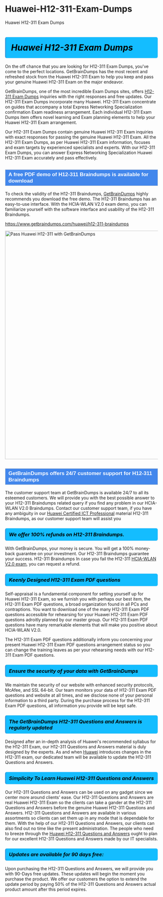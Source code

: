 # Huawei-H12-311-Exam-Dumps
Huawei H12-311 Exam Dumps
<h1><strong><span style="display: block; color: #000000; background: #14BDFF; border: 0.5px solid #AED6F1; border-left: 3px solid #3498DB; padding: .6em; border-radius: 6px;">                     <em>Huawei H12-311 <span class="exam_variation">Exam Dumps</span> </em>                </span></strong>            </h1>                        <p>On the off chance that you are looking for H12-311 <span class="exam_variation">Exam Dumps</span>, you've come to the perfect locations.             GetBrainDumps has the most recent and refreshed stock from the Huawei H12-311 Exam to help you keep and pass your genuine Huawei H12-311 Exam on the major endeavor.</p>                        <p>GetBrainDumps, one of the most incredible <span class="exam_variation">Exam Dumps</span> sites, offers <a href="https://www.getbraindumps.com/huawei/h12-311-braindumps">H12-311 <span class="exam_variation">Exam Dumps</span></a> inquiries with the right responses and free updates. Our H12-311 <span class="exam_variation">Exam Dumps</span> incorporate             many Huawei. H12-311 Exam concentrate on guides that accompany a total Express Networking Specialization confirmation Exam readiness arrangement. Each individual             H12-311 <span class="exam_variation">Exam Dumps</span> item offers novel learning and Exam planning elements to help your Huawei H12-311 Exam arrangement.</p>                        <p>Our H12-311 <span class="exam_variation">Exam Dumps</span> contain genuine Huawei H12-311 Exam inquiries with exact responses for passing the genuine Huawei H12-311 Exam. All the H12-311 <span class="exam_variation">Exam Dumps</span>,             as per Huawei H12-311 Exam information, focuses and exam targets by experienced specialists and experts. With our H12-311 <span class="exam_variation">Exam Dumps</span>, you can answer             Express Networking Specialization Huawei H12-311 Exam accurately and pass effectively.</p>                        <h2 style="background: #4287ec; border: 1px solid #cccccc; padding: 5px 10px;">                <span style="color: #ffffff;">                    <span style="font-size: 11pt;">                        <span style="line-height: normal;">                            <span style="font-family: Calibri,sans-serif;">                                <strong>                                    <span style="font-size: 13.0pt;">A free PDF demo of H12-311 <span class="exam_variation2">Braindumps</span> is available for download</span>                                </strong>                            </span>                        </span>                    </span>                </span>            </h2>                        <p>To check the validity of the H12-311 <span class="exam_variation2">Braindumps</span>, <a href="https://www.getbraindumps.com/">GetBrainDumps</a> highly recommends you download the free demo. The H12-311 <span class="exam_variation2">Braindumps</span> has an easy-to-use interface.             With the HCIA-WLAN V2.0 exam demo, you can familiarize yourself with the software interface and usability of the H12-311 <span class="exam_variation2">Braindumps</span>.</p>                        <p><a href="https://www.getbraindumps.com/huawei/h12-311-braindumps">https://www.getbraindumps.com/huawei/h12-311-braindumps</a></p>                        <p><a href="https://www.getbraindumps.com/"><img src="https://www.getbraindumps.com/images/get-updated-exam-questions-with-discount-getbraindumps.jpg" class="postImage" alt="Pass Huawei H12-311 with GetBrainDumps" width="750"></a></p>                            <h2 style="background: #4287ec; border: 1px solid #cccccc; padding: 5px 10px;">                <span style="color: #ffffff;">                    <span style="font-size: 11pt;">                        <span style="line-height: normal;">                            <span style="font-family: Calibri,sans-serif;">                                <strong>                                    <span style="font-size: 13.0pt;">GetBrainDumps offers 24/7 customer support for H12-311 <span class="exam_variation2">Braindumps</span> </span>                                </strong>                            </span>                        </span>                    </span>                </span>            </h2>                        <p>The customer support team at GetBrainDumps is available 24/7 to all its esteemed customers. We will provide you with the best possible answer to your H12-311 <span class="exam_variation2">Braindumps</span>            related query if you find any problem in our HCIA-WLAN V2.0 <span class="exam_variation2">Braindumps</span>. Contact our customer support team, if you have any ambiguity in             our <a href="https://www.getbraindumps.com/huawei/hcip-braindumps.html">Huawei Certified ICT Professional</a> material H12-311 <span class="exam_variation2">Braindumps</span>, as our customer support team will assist you</p>                        <h3>                <strong>                    <span style="display: block; color: #000000; background: #14BDFF; border: 0.5px solid #AED6F1; border-left: 3px solid #3498DB; padding: .6em; border-radius: 6px;">                        <em>We offer 100% refunds on H12-311 <span class="exam_variation2">Braindumps</span>.</em>                    </span>                </strong>            </h3>                        <p>With GetBrainDumps, your money is secure. You will get a 100% money-back guarantee on your investment. Our H12-311 <span class="exam_variation2">Braindumps</span> guarantee your success.             H12-311 <span class="exam_variation2">Braindumps</span> In case you fail the H12-311 <a href="https://www.getbraindumps.com/huawei/h12-311-braindumps">HCIA-WLAN V2.0 exam</a>, you can request a refund.</p>                        <h3>                <strong>                    <span style="display: block; color: #000000; background: #14BDFF; border: 0.5px solid #AED6F1; border-left: 3px solid #3498DB; padding: .6em; border-radius: 6px;">                        <em>Keenly Designed H12-311 <span class="exam_variation3">Exam PDF questions</span></em>                    </span>                </strong>            </h3>                        <p>Self-appraisal is a fundamental component for setting yourself up for Huawei H12-311 Exam, so we furnish you with perhaps our best item, the H12-311 <span class="exam_variation3">Exam PDF questions</span>,             a broad organization found in all PCs and contraptions. You want to download one of the many H12-311 <span class="exam_variation3">Exam PDF questions</span> accessible for rehearsing for your             Huawei H12-311 <span class="exam_variation3">Exam PDF questions</span> adroitly planned by our master group. Our H12-311 <span class="exam_variation3">Exam PDF questions</span> have many remarkable elements that will make you             positive about HCIA-WLAN V2.0.</p>                        <p>The H12-311 <span class="exam_variation3">Exam PDF questions</span> additionally inform you concerning your present Huawei H12-311 <span class="exam_variation3">Exam PDF questions</span> arrangement status so you can change the training             leaves as per your rehearsing needs with our H12-311 <span class="exam_variation3">Exam PDF questions</span>.</p>                        <h3>                <strong>                    <span style="display: block; color: #000000; background: #14BDFF; border: 0.5px solid #AED6F1; border-left: 3px solid #3498DB; padding: .6em; border-radius: 6px;">                        <em>Ensure the security of your data with GetBrainDumps </em>                    </span>                </strong>            </h3>                        <p>We maintain the security of our website with enhanced security protocols, McAfee, and SSL 64-bit. Our team monitors your data of H12-311 <span class="exam_variation3">Exam PDF questions</span> and website at all times,             and we disclose none of your personal information to a third party. During the purchase process for the H12-311 <span class="exam_variation3">Exam PDF questions</span>, all information you provide will be kept safe.</p>                        <h3>                <strong>                    <span style="display: block; color: #000000; background: #14BDFF; border: 0.5px solid #AED6F1; border-left: 3px solid #3498DB; padding: .6em; border-radius: 6px;">                        <em>The GetBrainDumps H12-311 <span class="exam_variation4">Questions and Answers</span> is regularly updated </em>                    </span>                </strong>            </h3>                        <p>Designed after an in-depth analysis of Huawei's recommended syllabus for the H12-311 Exam, our H12-311 <span class="exam_variation4">Questions and Answers</span> material is duly designed by the experts.             As and when <a href="https://www.getbraindumps.com/huawei-braindumps.html">Huawei</a> introduces changes in the H12-311 exam, our dedicated team will be available to update the H12-311 <span class="exam_variation4">Questions and Answers</span>.</p>                        <h3>                <strong>                    <span style="display: block; color: #000000; background: #14BDFF; border: 0.5px solid #AED6F1; border-left: 3px solid #3498DB; padding: .6em; border-radius: 6px;">                        <em>Simplicity To Learn Huawei H12-311 <span class="exam_variation4">Questions and Answers</span></em>                    </span>                </strong>            </h3>                        <p>Our H12-311 <span class="exam_variation4">Questions and Answers</span> can be used on any gadget since we center more around clients' ease. Our H12-311 <span class="exam_variation4">Questions and Answers</span> are real Huawei H12-311 Exam             so the clients can take a gander at the H12-311 <span class="exam_variation4">Questions and Answers</span> before the genuine Huawei H12-311 <span class="exam_variation4">Questions and Answers</span>. H12-311 <span class="exam_variation4">Questions and Answers</span> are available in various assortments             so clients can set them up in any mode that is dependable for them. With the help of our H12-311 <span class="exam_variation4">Questions and Answers</span>, our clients can also find out no time like the present administration.             The people who need to breeze through the <a href="https://www.getbraindumps.com/huawei/h12-311-braindumps">Huawei H12-311 <span class="exam_variation4">Questions and Answers</span></a> ought to plan for our excellent H12-311 <span class="exam_variation4">Questions and Answers</span> made by our IT specialists.</p>                        <h3>                <strong>                    <span style="display: block; color: #000000; background: #14BDFF; border: 0.5px solid #AED6F1; border-left: 3px solid #3498DB; padding: .6em; border-radius: 6px;">                        <em>Updates are available for 90 days free:</em>                    </span>                </strong>            </h3>                        <p>Upon purchasing the H12-311 <span class="exam_variation4">Questions and Answers</span>, we will provide you with 90-Days free updates. These updates will begin the moment you purchase the product.             We offer our customers the option to extend the update period by paying 50% of the H12-311 <span class="exam_variation4">Questions and Answers</span> actual product amount after this period expires.</p>                    
